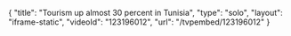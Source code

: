{
    "title": "Tourism up almost 30 percent in Tunisia",
    "type": "solo",
    "layout": "iframe-static",
    "videoId": "123196012",
    "url": "\/tvpembed\/123196012"
}